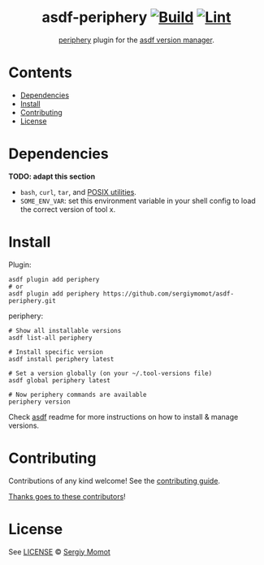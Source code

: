 <div align="center">

# asdf-periphery [![Build](https://github.com/sergiymomot/asdf-periphery/actions/workflows/build.yml/badge.svg)](https://github.com/sergiymomot/asdf-periphery/actions/workflows/build.yml) [![Lint](https://github.com/sergiymomot/asdf-periphery/actions/workflows/lint.yml/badge.svg)](https://github.com/sergiymomot/asdf-periphery/actions/workflows/lint.yml)

[periphery](https://github.com/peripheryapp/periphery/blob/master/README.md) plugin for the [asdf version manager](https://asdf-vm.com).

</div>

# Contents

- [Dependencies](#dependencies)
- [Install](#install)
- [Contributing](#contributing)
- [License](#license)

# Dependencies

**TODO: adapt this section**

- `bash`, `curl`, `tar`, and [POSIX utilities](https://pubs.opengroup.org/onlinepubs/9699919799/idx/utilities.html).
- `SOME_ENV_VAR`: set this environment variable in your shell config to load the correct version of tool x.

# Install

Plugin:

```shell
asdf plugin add periphery
# or
asdf plugin add periphery https://github.com/sergiymomot/asdf-periphery.git
```

periphery:

```shell
# Show all installable versions
asdf list-all periphery

# Install specific version
asdf install periphery latest

# Set a version globally (on your ~/.tool-versions file)
asdf global periphery latest

# Now periphery commands are available
periphery version
```

Check [asdf](https://github.com/asdf-vm/asdf) readme for more instructions on how to
install & manage versions.

# Contributing

Contributions of any kind welcome! See the [contributing guide](contributing.md).

[Thanks goes to these contributors](https://github.com/sergiymomot/asdf-periphery/graphs/contributors)!

# License

See [LICENSE](LICENSE) © [Sergiy Momot](https://github.com/sergiymomot/)
